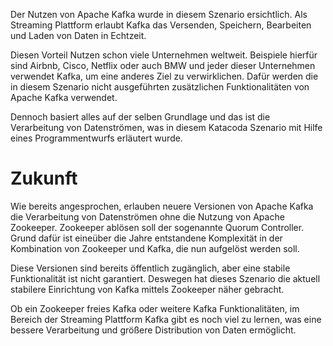 Der Nutzen von Apache Kafka wurde in diesem Szenario ersichtlich.
Als Streaming Plattform erlaubt Kafka das Versenden, Speichern, Bearbeiten und Laden von Daten in Echtzeit.

Diesen Vorteil Nutzen schon viele Unternehmen weltweit. Beispiele hierfür sind Airbnb, Cisco, Netflix oder auch BMW und jeder dieser Unternehmen verwendet Kafka, um eine anderes Ziel zu verwirklichen. Dafür werden die in diesem Szenario nicht ausgeführten zusätzlichen Funktionalitäten von Apache Kafka verwendet.

Dennoch basiert alles auf der selben Grundlage und das ist die Verarbeitung von Datenströmen, was in diesem Katacoda Szenario mit Hilfe eines Programmentwurfs erläutert wurde.

# Zukunft

Wie bereits angesprochen, erlauben neuere Versionen von Apache Kafka die Verarbeitung von Datenströmen ohne die Nutzung von Apache Zookeeper.
Zookeeper ablösen soll der sogenannte Quorum Controller. Grund dafür ist eineüber die Jahre entstandene Komplexität in der Kombination von Zookeeper und Kafka, die nun aufgelöst werden soll.

Diese Versionen sind bereits öffentlich zugänglich, aber eine stabile Funktionalität ist nicht garantiert. Deswegen hat dieses Szenario die aktuell stabilere Einrichtung von Kafka mittels Zookeeper näher gebracht.

Ob ein Zookeeper freies Kafka oder weitere Kafka Funktionalitäten, im Bereich der Streaming Plattform Kafka gibt es noch viel zu lernen, was eine bessere Verarbeitung und größere Distribution von Daten ermöglicht.